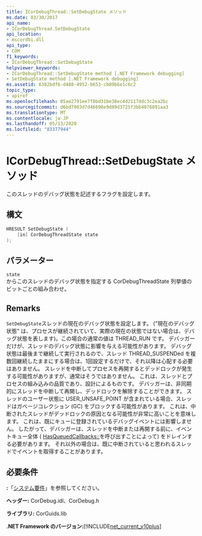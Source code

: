 ```yaml
---
title: ICorDebugThread::SetDebugState メソッド
ms.date: 03/30/2017
api_name:
- ICorDebugThread.SetDebugState
api_location:
- mscordbi.dll
api_type:
- COM
f1_keywords:
- ICorDebugThread::SetDebugState
helpviewer_keywords:
- ICorDebugThread::SetDebugState method [.NET Framework debugging]
- SetDebugState method [.NET Framework debugging]
ms.assetid: 6382bdf6-d488-4952-b653-cb09b6e1c6c2
topic_type:
- apiref
ms.openlocfilehash: 05ae2791ee7f8bd31be38ec4d2117ddc3c2ea2bc
ms.sourcegitcommit: d6bd7903d7d46698e9d89d3725f3bb4876891aa3
ms.translationtype: MT
ms.contentlocale: ja-JP
ms.lasthandoff: 05/13/2020
ms.locfileid: "83377944"
---
```

# <a name="icordebugthreadsetdebugstate-method"></a>ICorDebugThread::SetDebugState メソッド
このスレッドのデバッグ状態を記述するフラグを設定します。  
  
## <a name="syntax"></a>構文  
  
```cpp  
HRESULT SetDebugState (  
    [in] CorDebugThreadState state  
);  
```  
  
## <a name="parameters"></a>パラメーター  
 `state`  
 からこのスレッドのデバッグ状態を指定する CorDebugThreadState 列挙値のビットごとの組み合わせ。  
  
## <a name="remarks"></a>Remarks  
 `SetDebugState`スレッドの現在のデバッグ状態を設定します。 ("現在のデバッグ状態" は、プロセスが継続されていて、実際の現在の状態ではない場合は、デバッグ状態を表します)。この場合の通常の値は THREAD_RUN です。 デバッガーだけが、スレッドのデバッグ状態に影響を与える可能性があります。 デバッグ状態は最後まで継続して実行されるので、スレッド THREAD_SUSPENDed を複数回継続したままにする場合は、1回設定するだけで、それ以降は心配する必要はありません。 スレッドを中断してプロセスを再開するとデッドロックが発生する可能性がありますが、通常はそうではありません。 これは、スレッドとプロセスの組み込みの品質であり、設計によるものです。 デバッガーは、非同期的にスレッドを中断して再開し、デッドロックを解除することができます。 スレッドのユーザー状態に USER_UNSAFE_POINT が含まれている場合、スレッドはガベージコレクション (GC) をブロックする可能性があります。 これは、中断されたスレッドがデッドロックの原因となる可能性が非常に高いことを意味します。 これは、既にキューに登録されているデバッグイベントには影響しません。 したがって、デバッガーは、スレッドを中断または再開する前に、イベントキュー全体 ( [HasQueuedCallbacks::](icordebugcontroller-hasqueuedcallbacks-method.md)を呼び出すことによって) をドレインする必要があります。 それ以外の場合は、既に中断されていると思われるスレッドでイベントを取得することがあります。  
  
## <a name="requirements"></a>必要条件  
 **:**「[システム要件](../../get-started/system-requirements.md)」を参照してください。  
  
 **ヘッダー:** CorDebug.idl、CorDebug.h  
  
 **ライブラリ:** CorGuids.lib  
  
 **.NET Framework のバージョン:**[!INCLUDE[net_current_v10plus](../../../../includes/net-current-v10plus-md.md)]

